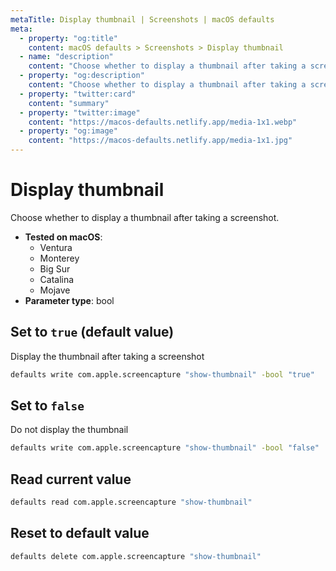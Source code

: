 ```yaml
---
metaTitle: Display thumbnail | Screenshots | macOS defaults
meta:
  - property: "og:title"
    content: macOS defaults > Screenshots > Display thumbnail
  - name: "description"
    content: "Choose whether to display a thumbnail after taking a screenshot."
  - property: "og:description"
    content: "Choose whether to display a thumbnail after taking a screenshot."
  - property: "twitter:card"
    content: "summary"
  - property: "twitter:image"
    content: "https://macos-defaults.netlify.app/media-1x1.webp"
  - property: "og:image"
    content: "https://macos-defaults.netlify.app/media-1x1.jpg"
---
```

# Display thumbnail

Choose whether to display a thumbnail after taking a screenshot.

<!-- break lists -->

- **Tested on macOS**:
  * Ventura
  * Monterey
  * Big Sur
  * Catalina
  * Mojave
- **Parameter type**: bool

## Set to `true` (default value)

Display the thumbnail after taking a screenshot

```bash
defaults write com.apple.screencapture "show-thumbnail" -bool "true" 
```

## Set to `false`

Do not display the thumbnail

```bash
defaults write com.apple.screencapture "show-thumbnail" -bool "false" 
```

## Read current value
```bash
defaults read com.apple.screencapture "show-thumbnail"
```

## Reset to default value
```bash
defaults delete com.apple.screencapture "show-thumbnail"
```
